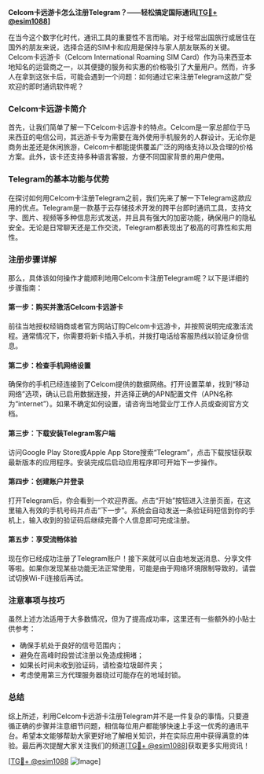**Celcom卡远游卡怎么注册Telegram？——轻松搞定国际通讯[[TG💪+ @esim1088](https://t.me/s/esim1088)]**

在当今这个数字化时代，通讯工具的重要性不言而喻。对于经常出国旅行或居住在国外的朋友来说，选择合适的SIM卡和应用是保持与家人朋友联系的关键。Celcom卡远游卡（Celcom International Roaming SIM Card）作为马来西亚本地知名的运营商之一，以其便捷的服务和实惠的价格吸引了大量用户。然而，许多人在拿到这张卡后，可能会遇到一个问题：如何通过它来注册Telegram这款广受欢迎的即时通讯软件呢？

### Celcom卡远游卡简介

首先，让我们简单了解一下Celcom卡远游卡的特点。Celcom是一家总部位于马来西亚的电信公司，其远游卡专为需要在海外使用手机服务的人群设计。无论你是商务出差还是休闲旅游，Celcom卡都能提供覆盖广泛的网络支持以及合理的价格方案。此外，该卡还支持多种语言客服，方便不同国家背景的用户使用。

### Telegram的基本功能与优势

在探讨如何用Celcom卡注册Telegram之前，我们先来了解一下Telegram这款应用的优点。Telegram是一款基于云存储技术开发的跨平台即时通讯工具，支持文字、图片、视频等多种信息形式发送，并且具有强大的加密功能，确保用户的隐私安全。无论是日常聊天还是工作交流，Telegram都表现出了极高的可靠性和实用性。

### 注册步骤详解

那么，具体该如何操作才能顺利地用Celcom卡注册Telegram呢？以下是详细的步骤指南：

#### 第一步：购买并激活Celcom卡远游卡
前往当地授权经销商或者官方网站订购Celcom卡远游卡，并按照说明完成激活流程。通常情况下，你需要将新卡插入手机，并拨打电话给客服热线以验证身份信息。

#### 第二步：检查手机网络设置
确保你的手机已经连接到了Celcom提供的数据网络。打开设置菜单，找到“移动网络”选项，确认已启用数据连接，并选择正确的APN配置文件（APN名称为“internet”）。如果不确定如何设置，请咨询当地营业厅工作人员或查阅官方文档。

#### 第三步：下载安装Telegram客户端
访问Google Play Store或Apple App Store搜索“Telegram”，点击下载按钮获取最新版本的应用程序。安装完成后启动应用程序即可开始下一步操作。

#### 第四步：创建账户并登录
打开Telegram后，你会看到一个欢迎界面。点击“开始”按钮进入注册页面，在这里输入有效的手机号码并点击“下一步”。系统会自动发送一条验证码短信到你的手机上，输入收到的验证码后继续完善个人信息即可完成注册。

#### 第五步：享受流畅体验
现在你已经成功注册了Telegram账户！接下来就可以自由地发送消息、分享文件等啦。如果你发现某些功能无法正常使用，可能是由于网络环境限制导致的，请尝试切换Wi-Fi连接后再试。

### 注意事项与技巧

虽然上述方法适用于大多数情况，但为了提高成功率，这里还有一些额外的小贴士供参考：
- 确保手机处于良好的信号范围内；
- 避免在高峰时段尝试注册以免造成拥堵；
- 如果长时间未收到验证码，请检查垃圾邮件夹；
- 考虑使用第三方代理服务器绕过可能存在的地域封锁。

### 总结

综上所述，利用Celcom卡远游卡注册Telegram并不是一件复杂的事情。只要遵循正确的步骤并注意细节问题，相信每位用户都能够快速上手这一优秀的通讯平台。希望本文能够帮助大家更好地了解相关知识，并在实际应用中获得满意的体验。最后再次提醒大家关注我们的频道[[TG💪+ @esim1088](https://t.me/s/esim1088)]获取更多实用资讯！

[[TG💪+ @esim1088](https://t.me/s/esim1088) ![Image](https://i.postimg.cc/4NQfJmqS/Snipaste-2025-05-13-00-14-12.png)]